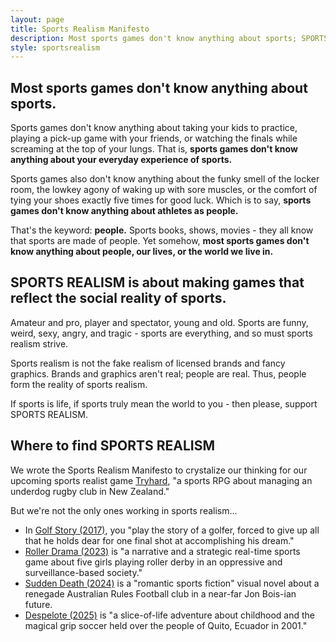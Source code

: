 ```yaml
---
layout: page
title: Sports Realism Manifesto
description: Most sports games don't know anything about sports; SPORTS REALISM is about making games that reflect the social reality of sports.
style: sportsrealism
---
```


## Most sports games don't know anything about sports.

Sports games don't know anything about taking your kids to practice, playing a pick-up game with your friends, or watching the finals while screaming at the top of your lungs. That is, **sports games don't know anything about your everyday experience of sports.**

Sports games also don't know anything about the funky smell of the locker room, the lowkey agony of waking up with sore muscles, or the comfort of tying your shoes exactly five times for good luck. Which is to say, **sports games don't know anything about athletes as people.**

That's the keyword: **people.** Sports books, shows, movies - they all know that sports are made of people. Yet somehow, **most sports games don't know anything about people, our lives, or the world we live in.**

## SPORTS REALISM is about making games that reflect the social reality of sports.

Amateur and pro, player and spectator, young and old. Sports are funny, weird, sexy, angry, and tragic - sports are everything, and so must sports realism strive.

Sports realism is not the fake realism of licensed brands and fancy graphics. Brands and graphics aren't real; people are real. Thus, people form the reality of sports realism.

If sports is life, if sports truly mean the world to you - then please, support SPORTS REALISM.

## Where to find SPORTS REALISM

We wrote the Sports Realism Manifesto to crystalize our thinking for our upcoming sports realist game [Tryhard](https://tryhardgame.com), "a sports RPG about managing an underdog rugby club in New Zealand."

But we're not the only ones working in sports realism...

- In [Golf Story (2017)](https://sidebargames.com/golfstory/), you "play the story of a golfer, forced to give up all that he holds dear for one final shot at accomplishing his dream."
- [Roller Drama (2023)](https://www.open-lab.com/games/rollerdrama/) is "a narrative and a strategic real-time sports game about five girls playing roller derby in an oppressive and surveillance-based society."
- [Sudden Death (2024)](https://dominoclub.itch.io/sudden-death) is a "romantic sports fiction" visual novel about a renegade Australian Rules Football club in a near-far Jon Bois-ian future.
- [Despelote (2025)](https://despelote.game) is "a slice-of-life adventure about childhood and the magical grip soccer held over the people of Quito, Ecuador in 2001."
